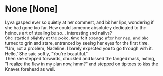 # None [None]
Lyva gasped ever so quietly at her comment, and bit her lips, wondering if she had gone too far. How could someone absolutely dedicated to the heinous art of stealing be so... interesting and naiive?    
She startled slightly at the poke, time felt strange after her nap, and she turned to grin and stare, entranced by seeing her eyes for the first time.   
"Um, not a problem, Nadeline. I barely expected you to go through with it. Hello," She said softly, "You're beautiful."   
Then she stepped forwards, chuckled and kissed the fanged mask, noting, "I realize the flaw in my plan now, hmm?" and stepped on tip toes to kiss the Knaves forehead as well.
